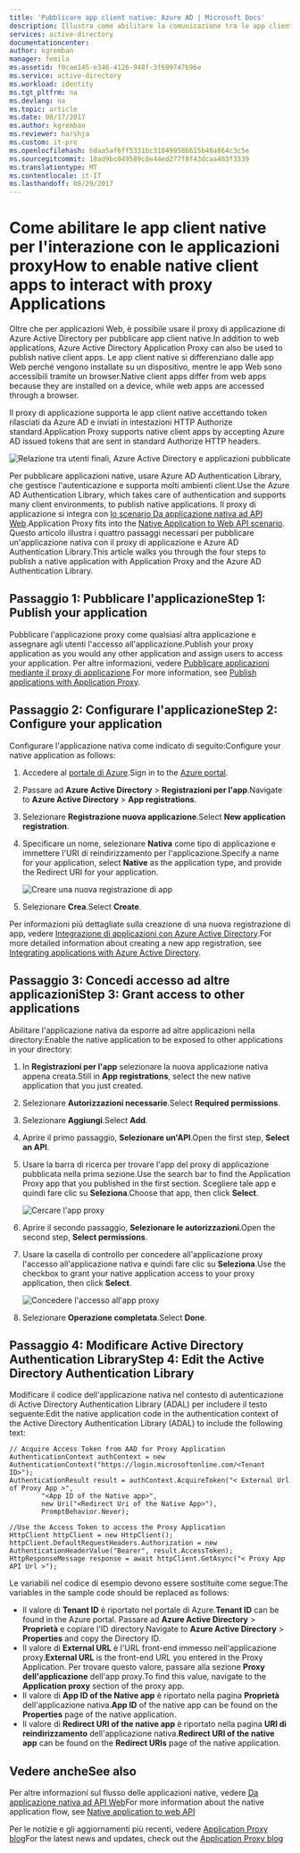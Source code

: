 ```yaml
---
title: 'Pubblicare app client native: Azure AD | Microsoft Docs'
description: Illustra come abilitare la comunicazione tra le app client native e il connettore del proxy di applicazione di Azure AD per consentire l'accesso remoto sicuro alle app locali.
services: active-directory
documentationcenter: 
author: kgremban
manager: femila
ms.assetid: f0cae145-e346-4126-948f-3f699747b96e
ms.service: active-directory
ms.workload: identity
ms.tgt_pltfrm: na
ms.devlang: na
ms.topic: article
ms.date: 08/17/2017
ms.author: kgremban
ms.reviewer: harshja
ms.custom: it-pro
ms.openlocfilehash: bdaa5af6ff5331bc310499586615b48a864c3c5e
ms.sourcegitcommit: 18ad9bc049589c8e44ed277f8f43dcaa483f3339
ms.translationtype: MT
ms.contentlocale: it-IT
ms.lasthandoff: 08/29/2017
---
```

# <a name="how-to-enable-native-client-apps-to-interact-with-proxy-applications"></a><span data-ttu-id="3b264-103">Come abilitare le app client native per l'interazione con le applicazioni proxy</span><span class="sxs-lookup"><span data-stu-id="3b264-103">How to enable native client apps to interact with proxy Applications</span></span>

<span data-ttu-id="3b264-104">Oltre che per applicazioni Web, è possibile usare il proxy di applicazione di Azure Active Directory per pubblicare app client native.</span><span class="sxs-lookup"><span data-stu-id="3b264-104">In addition to web applications, Azure Active Directory Application Proxy can also be used to publish native client apps.</span></span> <span data-ttu-id="3b264-105">Le app client native si differenziano dalle app Web perché vengono installate su un dispositivo, mentre le app Web sono accessibili tramite un browser.</span><span class="sxs-lookup"><span data-stu-id="3b264-105">Native client apps differ from web apps because they are installed on a device, while web apps are accessed through a browser.</span></span> 

<span data-ttu-id="3b264-106">Il proxy di applicazione supporta le app client native accettando token rilasciati da Azure AD e inviati in intestazioni HTTP Authorize standard.</span><span class="sxs-lookup"><span data-stu-id="3b264-106">Application Proxy supports native client apps by accepting Azure AD issued tokens that are sent in standard Authorize HTTP headers.</span></span>

![Relazione tra utenti finali, Azure Active Directory e applicazioni pubblicate](./media/active-directory-application-proxy-native-client/richclientflow.png)

<span data-ttu-id="3b264-108">Per pubblicare applicazioni native, usare Azure AD Authentication Library, che gestisce l'autenticazione e supporta molti ambienti client.</span><span class="sxs-lookup"><span data-stu-id="3b264-108">Use the Azure AD Authentication Library, which takes care of authentication and supports many client environments, to publish native applications.</span></span> <span data-ttu-id="3b264-109">Il proxy di applicazione si integra con [lo scenario Da applicazione nativa ad API Web](develop/active-directory-authentication-scenarios.md#native-application-to-web-api).</span><span class="sxs-lookup"><span data-stu-id="3b264-109">Application Proxy fits into the [Native Application to Web API scenario](develop/active-directory-authentication-scenarios.md#native-application-to-web-api).</span></span> <span data-ttu-id="3b264-110">Questo articolo illustra i quattro passaggi necessari per pubblicare un'applicazione nativa con il proxy di applicazione e Azure AD Authentication Library.</span><span class="sxs-lookup"><span data-stu-id="3b264-110">This article walks you through the four steps to publish a native application with Application Proxy and the Azure AD Authentication Library.</span></span> 

## <a name="step-1-publish-your-application"></a><span data-ttu-id="3b264-111">Passaggio 1: Pubblicare l'applicazione</span><span class="sxs-lookup"><span data-stu-id="3b264-111">Step 1: Publish your application</span></span>
<span data-ttu-id="3b264-112">Pubblicare l'applicazione proxy come qualsiasi altra applicazione e assegnare agli utenti l'accesso all'applicazione.</span><span class="sxs-lookup"><span data-stu-id="3b264-112">Publish your proxy application as you would any other application and assign users to access your application.</span></span> <span data-ttu-id="3b264-113">Per altre informazioni, vedere [Pubblicare applicazioni mediante il proxy di applicazione](active-directory-application-proxy-publish.md).</span><span class="sxs-lookup"><span data-stu-id="3b264-113">For more information, see [Publish applications with Application Proxy](active-directory-application-proxy-publish.md).</span></span>

## <a name="step-2-configure-your-application"></a><span data-ttu-id="3b264-114">Passaggio 2: Configurare l'applicazione</span><span class="sxs-lookup"><span data-stu-id="3b264-114">Step 2: Configure your application</span></span>
<span data-ttu-id="3b264-115">Configurare l'applicazione nativa come indicato di seguito:</span><span class="sxs-lookup"><span data-stu-id="3b264-115">Configure your native application as follows:</span></span>

1. <span data-ttu-id="3b264-116">Accedere al [portale di Azure](https://portal.azure.com).</span><span class="sxs-lookup"><span data-stu-id="3b264-116">Sign in to the [Azure portal](https://portal.azure.com).</span></span>
2. <span data-ttu-id="3b264-117">Passare ad **Azure Active Directory** > **Registrazioni per l'app**.</span><span class="sxs-lookup"><span data-stu-id="3b264-117">Navigate to **Azure Active Directory** > **App registrations**.</span></span>
3. <span data-ttu-id="3b264-118">Selezionare **Registrazione nuova applicazione**.</span><span class="sxs-lookup"><span data-stu-id="3b264-118">Select **New application registration**.</span></span>
4. <span data-ttu-id="3b264-119">Specificare un nome, selezionare **Nativa** come tipo di applicazione e immettere l'URI di reindirizzamento per l'applicazione.</span><span class="sxs-lookup"><span data-stu-id="3b264-119">Specify a name for your application, select **Native** as the application type, and provide the Redirect URI for your application.</span></span> 

   ![Creare una nuova registrazione di app](./media/active-directory-application-proxy-native-client/create.png)
5. <span data-ttu-id="3b264-121">Selezionare **Crea**.</span><span class="sxs-lookup"><span data-stu-id="3b264-121">Select **Create**.</span></span>

<span data-ttu-id="3b264-122">Per informazioni più dettagliate sulla creazione di una nuova registrazione di app, vedere [Integrazione di applicazioni con Azure Active Directory](.//develop/active-directory-integrating-applications.md).</span><span class="sxs-lookup"><span data-stu-id="3b264-122">For more detailed information about creating a new app registration, see [Integrating applications with Azure Active Directory](.//develop/active-directory-integrating-applications.md).</span></span>


## <a name="step-3-grant-access-to-other-applications"></a><span data-ttu-id="3b264-123">Passaggio 3: Concedi accesso ad altre applicazioni</span><span class="sxs-lookup"><span data-stu-id="3b264-123">Step 3: Grant access to other applications</span></span>
<span data-ttu-id="3b264-124">Abilitare l'applicazione nativa da esporre ad altre applicazioni nella directory:</span><span class="sxs-lookup"><span data-stu-id="3b264-124">Enable the native application to be exposed to other applications in your directory:</span></span>

1. <span data-ttu-id="3b264-125">In **Registrazioni per l'app** selezionare la nuova applicazione nativa appena creata.</span><span class="sxs-lookup"><span data-stu-id="3b264-125">Still in **App registrations**, select the new native application that you just created.</span></span>
2. <span data-ttu-id="3b264-126">Selezionare **Autorizzazioni necessarie**.</span><span class="sxs-lookup"><span data-stu-id="3b264-126">Select **Required permissions**.</span></span>
3. <span data-ttu-id="3b264-127">Selezionare **Aggiungi**.</span><span class="sxs-lookup"><span data-stu-id="3b264-127">Select **Add**.</span></span>
4. <span data-ttu-id="3b264-128">Aprire il primo passaggio, **Selezionare un'API**.</span><span class="sxs-lookup"><span data-stu-id="3b264-128">Open the first step, **Select an API**.</span></span>
5. <span data-ttu-id="3b264-129">Usare la barra di ricerca per trovare l'app del proxy di applicazione pubblicata nella prima sezione.</span><span class="sxs-lookup"><span data-stu-id="3b264-129">Use the search bar to find the Application Proxy app that you published in the first section.</span></span> <span data-ttu-id="3b264-130">Scegliere tale app e quindi fare clic su **Seleziona**.</span><span class="sxs-lookup"><span data-stu-id="3b264-130">Choose that app, then click **Select**.</span></span> 

   ![Cercare l'app proxy](./media/active-directory-application-proxy-native-client/select_api.png)
6. <span data-ttu-id="3b264-132">Aprire il secondo passaggio, **Selezionare le autorizzazioni**.</span><span class="sxs-lookup"><span data-stu-id="3b264-132">Open the second step, **Select permissions**.</span></span>
7. <span data-ttu-id="3b264-133">Usare la casella di controllo per concedere all'applicazione proxy l'accesso all'applicazione nativa e quindi fare clic su **Seleziona**.</span><span class="sxs-lookup"><span data-stu-id="3b264-133">Use the checkbox to grant your native application access to your proxy application, then click **Select**.</span></span>

   ![Concedere l'accesso all'app proxy](./media/active-directory-application-proxy-native-client/select_perms.png)
8. <span data-ttu-id="3b264-135">Selezionare **Operazione completata**.</span><span class="sxs-lookup"><span data-stu-id="3b264-135">Select **Done**.</span></span>


## <a name="step-4-edit-the-active-directory-authentication-library"></a><span data-ttu-id="3b264-136">Passaggio 4: Modificare Active Directory Authentication Library</span><span class="sxs-lookup"><span data-stu-id="3b264-136">Step 4: Edit the Active Directory Authentication Library</span></span>
<span data-ttu-id="3b264-137">Modificare il codice dell'applicazione nativa nel contesto di autenticazione di Active Directory Authentication Library (ADAL) per includere il testo seguente:</span><span class="sxs-lookup"><span data-stu-id="3b264-137">Edit the native application code in the authentication context of the Active Directory Authentication Library (ADAL) to include the following text:</span></span>

```
// Acquire Access Token from AAD for Proxy Application
AuthenticationContext authContext = new AuthenticationContext("https://login.microsoftonline.com/<Tenant ID>");
AuthenticationResult result = authContext.AcquireToken("< External Url of Proxy App >",
        "<App ID of the Native app>",
        new Uri("<Redirect Uri of the Native App>"),
        PromptBehavior.Never);

//Use the Access Token to access the Proxy Application
HttpClient httpClient = new HttpClient();
httpClient.DefaultRequestHeaders.Authorization = new AuthenticationHeaderValue("Bearer", result.AccessToken);
HttpResponseMessage response = await httpClient.GetAsync("< Proxy App API Url >");
```

<span data-ttu-id="3b264-138">Le variabili nel codice di esempio devono essere sostituite come segue:</span><span class="sxs-lookup"><span data-stu-id="3b264-138">The variables in the sample code should be replaced as follows:</span></span>

* <span data-ttu-id="3b264-139">Il valore di **Tenant ID** è riportato nel portale di Azure.</span><span class="sxs-lookup"><span data-stu-id="3b264-139">**Tenant ID** can be found in the Azure portal.</span></span> <span data-ttu-id="3b264-140">Passare ad **Azure Active Directory** > **Proprietà** e copiare l'ID directory.</span><span class="sxs-lookup"><span data-stu-id="3b264-140">Navigate to **Azure Active Directory** > **Properties** and copy the Directory ID.</span></span> 
* <span data-ttu-id="3b264-141">Il valore di **External URL** è l'URL front-end immesso nell'applicazione proxy.</span><span class="sxs-lookup"><span data-stu-id="3b264-141">**External URL** is the front-end URL you entered in the Proxy Application.</span></span> <span data-ttu-id="3b264-142">Per trovare questo valore, passare alla sezione **Proxy dell'applicazione** dell'app proxy.</span><span class="sxs-lookup"><span data-stu-id="3b264-142">To find this value, navigate to the **Application proxy** section of the proxy app.</span></span>
* <span data-ttu-id="3b264-143">Il valore di **App ID of the Native app** è riportato nella pagina **Proprietà** dell'applicazione nativa.</span><span class="sxs-lookup"><span data-stu-id="3b264-143">**App ID** of the native app can be found on the **Properties** page of the native application.</span></span>
* <span data-ttu-id="3b264-144">Il valore di **Redirect URI of the native app** è riportato nella pagina **URI di reindirizzamento** dell'applicazione nativa.</span><span class="sxs-lookup"><span data-stu-id="3b264-144">**Redirect URI of the native app** can be found on the **Redirect URIs** page of the native application.</span></span>


## <a name="see-also"></a><span data-ttu-id="3b264-145">Vedere anche</span><span class="sxs-lookup"><span data-stu-id="3b264-145">See also</span></span>

<span data-ttu-id="3b264-146">Per altre informazioni sul flusso delle applicazioni native, vedere [Da applicazione nativa ad API Web](develop/active-directory-authentication-scenarios.md#native-application-to-web-api)</span><span class="sxs-lookup"><span data-stu-id="3b264-146">For more information about the native application flow, see [Native application to web API](develop/active-directory-authentication-scenarios.md#native-application-to-web-api)</span></span>

<span data-ttu-id="3b264-147">Per le notizie e gli aggiornamenti più recenti, vedere [Application Proxy blog](http://blogs.technet.com/b/applicationproxyblog/)</span><span class="sxs-lookup"><span data-stu-id="3b264-147">For the latest news and updates, check out the [Application Proxy blog](http://blogs.technet.com/b/applicationproxyblog/)</span></span>

